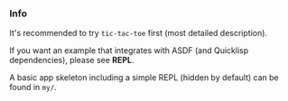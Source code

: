 
### Info

It's recommended to try `tic-tac-toe` first (most detailed description).

If you want an example that integrates with ASDF (and Quicklisp dependencies),
please see **REPL**.

A basic app skeleton including a simple REPL (hidden by default) can be found
in `my/`.

